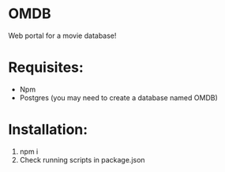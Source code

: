 # OMDB
Web portal for a movie database!
# Requisites:
- Npm
- Postgres (you may need to create a database named OMDB)
# Installation:
1. npm i
2. Check running scripts in package.json
